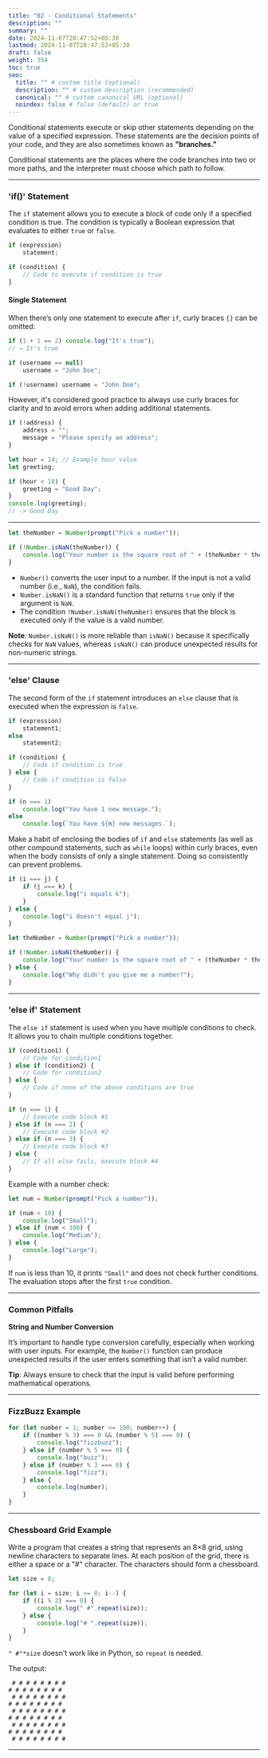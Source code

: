 ```yaml
---
title: "02 - Conditional Statements"
description: ""
summary: ""
date: 2024-11-07T20:47:52+05:30
lastmod: 2024-11-07T20:47:52+05:30
draft: false
weight: 354
toc: true
seo:
  title: "" # custom title (optional)
  description: "" # custom description (recommended)
  canonical: "" # custom canonical URL (optional)
  noindex: false # false (default) or true
---
```



Conditional statements execute or skip other statements depending on the value of a specified expression. These statements are the decision points of your code, and they are also sometimes known as **"branches."**

Conditional statements are the places where the code branches into two or more paths, and the interpreter must choose which path to follow.

---

### 'if()' Statement

The `if` statement allows you to execute a block of code only if a specified condition is true. The condition is typically a Boolean expression that evaluates to either `true` or `false`.

```js
if (expression)
    statement;

if (condition) {
    // Code to execute if condition is true
}
```

#### Single Statement

When there’s only one statement to execute after `if`, curly braces `{}` can be omitted:

```js
if (1 + 1 == 2) console.log("It's true");
// → It's true

if (username == null)
    username = "John Doe";

if (!username) username = "John Doe";
```

However, it's considered good practice to always use curly braces for clarity and to avoid errors when adding additional statements.

```js
if (!address) {
    address = "";
    message = "Please specify an address";
}
```

```js
let hour = 14; // Example hour value
let greeting;

if (hour < 18) {
    greeting = "Good Day";
}
console.log(greeting); 
// -> Good Day
```

---

```js
let theNumber = Number(prompt("Pick a number"));

if (!Number.isNaN(theNumber)) {
    console.log("Your number is the square root of " + (theNumber * theNumber));
}
```

- `Number()` converts the user input to a number. If the input is not a valid number (i.e., `NaN`), the condition fails.
- `Number.isNaN()` is a standard function that returns `true` only if the argument is `NaN`.
- The condition `!Number.isNaN(theNumber)` ensures that the block is executed only if the value is a valid number.

**Note**: `Number.isNaN()` is more reliable than `isNaN()` because it specifically checks for `NaN` values, whereas `isNaN()` can produce unexpected results for non-numeric strings.

---

### 'else' Clause

The second form of the `if` statement introduces an `else` clause that is executed when the expression is `false`.

```js
if (expression)
    statement1;
else
    statement2;

if (condition) {
    // Code if condition is true
} else {
    // Code if condition is false
}
```

```js
if (n === 1)
    console.log("You have 1 new message.");
else
    console.log(`You have ${n} new messages.`);
```

Make a habit of enclosing the bodies of `if` and `else` statements (as well as other compound statements, such as `while` loops) within curly braces, even when the body consists of only a single statement. Doing so consistently can prevent problems.

```js
if (i === j) {
    if (j === k) {
        console.log("i equals k");
    }
} else {
    console.log("i doesn't equal j");
}
```

```js
let theNumber = Number(prompt("Pick a number"));

if (!Number.isNaN(theNumber)) {
    console.log("Your number is the square root of " + (theNumber * theNumber));
} else {
    console.log("Why didn't you give me a number?");
}
```

---

### 'else if' Statement

The `else if` statement is used when you have multiple conditions to check. It allows you to chain multiple conditions together.

```js
if (condition1) {
    // Code for condition1
} else if (condition2) {
    // Code for condition2
} else {
    // Code if none of the above conditions are true
}
```

```js
if (n === 1) {
    // Execute code block #1
} else if (n === 2) {
    // Execute code block #2
} else if (n === 3) {
    // Execute code block #3
} else {
    // If all else fails, execute block #4
}
```

Example with a number check:

```js
let num = Number(prompt("Pick a number"));

if (num < 10) {
    console.log("Small");
} else if (num < 100) {
    console.log("Medium");
} else {
    console.log("Large");
}
```

If `num` is less than 10, it prints `"Small"` and does not check further conditions. The evaluation stops after the first `true` condition.

---

### Common Pitfalls

**String and Number Conversion**

It’s important to handle type conversion carefully, especially when working with user inputs. For example, the `Number()` function can produce unexpected results if the user enters something that isn’t a valid number.

**Tip**: Always ensure to check that the input is valid before performing mathematical operations.

---

### FizzBuzz Example

```js
for (let number = 1; number <= 100; number++) {
    if ((number % 3) === 0 && (number % 5) === 0) {
        console.log("fizzbuzz");
    } else if (number % 5 === 0) {
        console.log("buzz");
    } else if (number % 3 === 0) {
        console.log("fizz");
    } else {
        console.log(number);
    }
}
```

---

### Chessboard Grid Example

Write a program that creates a string that represents an 8×8 grid, using newline characters to separate lines. At each position of the grid, there is either a space or a "#" character. The characters should form a chessboard.

```js
let size = 8;

for (let i = size; i >= 0; i--) {
    if ((i % 2) === 0) {
        console.log(" #".repeat(size));
    } else {
        console.log("# ".repeat(size));
    }
}
```

`" #"*size` doesn't work like in Python, so `repeat` is needed.

The output:

```
 # # # # # # # #
# # # # # # # # 
 # # # # # # # #
# # # # # # # # 
 # # # # # # # #
# # # # # # # # 
 # # # # # # # #
# # # # # # # # 
 # # # # # # # #
```

---

